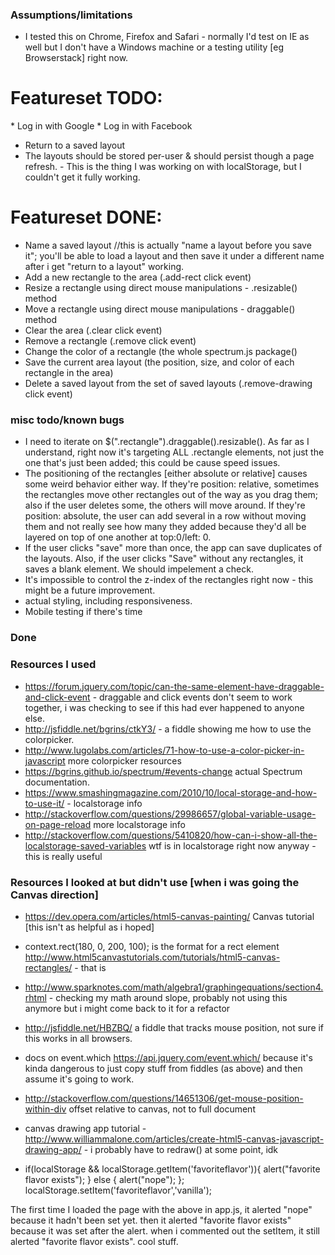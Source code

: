 ### Assumptions/limitations
* I tested this on Chrome, Firefox and Safari - normally I'd test on IE as well but I don't have a Windows machine or a testing utility [eg Browserstack] right now. 


# Featureset TODO: 
­* Log in with Google
­* Log in with Facebook
* Return to a saved layout
* The layouts should be stored per­-user & should persist though a page refresh. - This is the thing I was working on with localStorage, but I couldn't get it fully working. 

# Featureset DONE: 
* Name a saved layout //this is actually "name a layout before you save it"; you'll be able to load a layout and then save it under a different name after i get "return to a layout" working. 
* Add a new rectangle to the area (.add-rect click event)
* Resize a rectangle using direct mouse manipulations - .resizable() method
* Move a rectangle using direct mouse manipulations - draggable() method
* Clear the area (.clear click event)
* Remove a rectangle (.remove click event)
* Change the color of a rectangle (the whole spectrum.js package()
* Save the current area layout (the position, size, and color of each rectangle in the area)
* Delete a saved layout from the set of saved layouts (.remove-drawing click event)

### misc todo/known bugs
* I need to iterate on $(".rectangle").draggable().resizable(). As far as I understand, right now it's targeting ALL .rectangle elements, not just the one that's just been added; this could be cause speed issues. 
* The positioning of the rectangles [either absolute or relative] causes some weird behavior either way. If they're position: relative, sometimes the rectangles move other rectangles out of the way as you drag them; also if the user deletes some, the others will move around. If they're position: absolute, the user can add several in a row without moving them and not really see how many they added because they'd all be layered on top of one another at top:0/left: 0. 
* If the user clicks "save" more than once, the app can save duplicates of the layouts. Also, if the user clicks "Save" without any rectangles, it saves a blank element. We should impelement a check. 
* It's impossible to control the z-index of the rectangles right now - this might be a future improvement. 
* actual styling, including responsiveness. 
* Mobile testing if there's time




### Done


### Resources I used
* https://forum.jquery.com/topic/can-the-same-element-have-draggable-and-click-event - draggable and click events don't seem to work together, i was checking to see if this had ever happened to anyone else.
* http://jsfiddle.net/bgrins/ctkY3/ - a fiddle showing me how to use the colorpicker.
* http://www.lugolabs.com/articles/71-how-to-use-a-color-picker-in-javascript more colorpicker resources
* https://bgrins.github.io/spectrum/#events-change actual Spectrum documentation.
* https://www.smashingmagazine.com/2010/10/local-storage-and-how-to-use-it/ - localstorage info
* http://stackoverflow.com/questions/29986657/global-variable-usage-on-page-reload more localstorage info
* http://stackoverflow.com/questions/5410820/how-can-i-show-all-the-localstorage-saved-variables wtf is in localstorage right now anyway - this is really useful



### Resources I looked at but didn't use [when i was going the Canvas direction]

* https://dev.opera.com/articles/html5-canvas-painting/ Canvas tutorial [this isn't as helpful as i hoped]
*  context.rect(180, 0, 200, 100); is the format for a rect element http://www.html5canvastutorials.com/tutorials/html5-canvas-rectangles/ - that is 
* http://www.sparknotes.com/math/algebra1/graphingequations/section4.rhtml - checking my math around slope, probably not using this anymore but i might come back to it for a refactor
* http://jsfiddle.net/HBZBQ/ a fiddle that tracks mouse position, not sure if this works in all browsers.
* docs on event.which https://api.jquery.com/event.which/ because it's kinda dangerous to just copy stuff from fiddles (as above) and then assume it's going to work.
* http://stackoverflow.com/questions/14651306/get-mouse-position-within-div offset relative to canvas, not to full document 
* canvas drawing app tutorial - http://www.williammalone.com/articles/create-html5-canvas-javascript-drawing-app/ - i probably have to redraw() at some point, idk



* if(localStorage && localStorage.getItem('favoriteflavor')){
      alert("favorite flavor exists");
    } else {
      alert("nope");
    };
      localStorage.setItem('favoriteflavor','vanilla');


The first time I loaded the page with the above in app.js, it alerted "nope" because it hadn't been set yet. then it alerted "favorite flavor exists" because it was set after the alert. when i commented out the setItem, it still alerted "favorite flavor exists". cool stuff. 